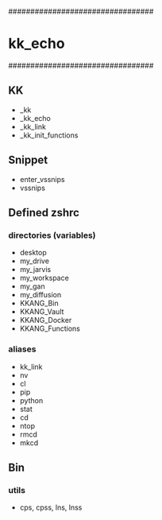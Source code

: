 #################################
# kk_echo 
#################################

## KK
- _kk
- _kk_echo
- _kk_link
- _kk_init_functions

## Snippet
- enter_vssnips
- vssnips

## Defined zshrc
### directories (variables)
- desktop
- my_drive
- my_jarvis
- my_workspace
- my_gan
- my_diffusion
- KKANG_Bin
- KKANG_Vault
- KKANG_Docker
- KKANG_Functions

### aliases
- kk_link
- nv
- cl
- pip
- python
- stat
- cd
- ntop
- rmcd
- mkcd

## Bin
### utils
- cps, cpss, lns, lnss